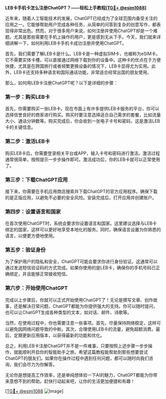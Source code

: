 **LEB卡手机卡怎么注册ChatGPT？——轻松上手教程[[TG💪+ @esim1088](https://t.me/s/esim1088)]**

近年来，随着人工智能技术的发展，ChatGPT已经成为了全球范围内备受关注的应用之一。它能够帮助用户完成各种任务，从简单的问答到复杂的创意写作，都表现得非常出色。然而，对于很多用户来说，如何注册并使用ChatGPT却是一个难题。尤其是那些需要在手机上操作的用户，更是感到无从下手。今天，我们就来详细讲解一下，如何利用LEB卡手机卡成功注册并使用ChatGPT。

首先，我们需要了解LEB卡是什么。LEB卡是一种虚拟SIM卡，也被称为eSIM卡。它不需要实体卡槽，可以直接通过网络下载到你的设备中。这种卡的优点在于方便快捷，尤其是在跨国旅行或者频繁更换设备的情况下，LEB卡显得尤为实用。此外，LEB卡还支持多种语言和国际通话功能，非常适合经常出国的朋友使用。

那么，如何用LEB卡注册ChatGPT呢？以下是详细的步骤：

### 第一步：购买LEB卡

首先，你需要购买一张LEB卡。现在市面上有许多提供LEB卡服务的平台，你可以选择信誉良好的商家进行购买。购买时要注意选择适合自己需求的套餐，比如流量大小、通话分钟数等。购买完成后，你会收到一张电子卡号和密码，这是激活LEB卡的关键信息。

### 第二步：激活LEB卡

购买LEB卡后，你需要登录相关平台或APP，输入卡号和密码进行激活。激活过程通常很简单，按照提示一步步操作即可。激活成功后，你的LEB卡就可以正常使用了。

### 第三步：下载ChatGPT应用

接下来，你需要在手机应用商店搜索并下载ChatGPT的官方应用程序。确保下载的是正版应用，以避免不必要的安全风险。安装完成后，打开应用并创建账户。

### 第四步：设置语言和国家

在首次使用ChatGPT时，系统会要求你设置语言和国家。这里建议选择与LEB卡绑定的国家，这样可以更好地享受本地化的服务。同时，确保语言设置为你熟悉的语言，以便更方便地使用。

### 第五步：验证身份

为了保护用户的隐私和安全，ChatGPT可能会要求你进行身份验证。这通常可以通过发送短信验证码的方式完成。如果你使用的是LEB卡，确保你的手机号码已正确绑定，并且能够正常接收短信。

### 第六步：开始使用ChatGPT

完成以上步骤后，你就可以正式开始使用ChatGPT了！无论是撰写文章、创作故事，还是解决日常问题，ChatGPT都能为你提供强大的支持。你可以随时提问，也可以让ChatGPT生成各种类型的文本，如对话、邮件、诗歌等。

当然，在使用过程中，你也需要注意一些事项。首先，尽量保持网络稳定，这样可以避免因网络问题导致的中断。其次，合理使用LEB卡的流量，避免超额消费。最后，定期更新应用版本，以获得最新的功能和优化。

总之，利用LEB卡注册ChatGPT并不是一件难事，只要按照上述步骤一步步操作，就能顺利开启你的智能助手之旅。希望这篇教程能帮助到那些想要尝试ChatGPT的朋友们。如果你在操作过程中遇到任何问题，都可以随时向我们咨询，我们会尽力为你解答。

无论你是想提高工作效率，还是单纯想体验一下AI的魅力，ChatGPT都能为你带来意想不到的帮助。赶快行动起来吧，让你的生活更加便捷和有趣！

[[TG💪+ @esim1088](https://t.me/s/esim1088) ![Image](https://i.postimg.cc/4NQfJmqS/Snipaste-2025-05-13-00-14-12.png)]
